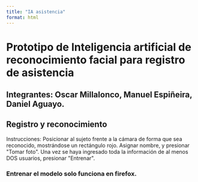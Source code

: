 ```yaml
---
title: "IA asistencia"
format: html
---
```







# Prototipo de Inteligencia artificial de reconocimiento facial para registro de asistencia
## Integrantes: Oscar Millalonco, Manuel Espiñeira, Daniel Aguayo.
## Registro y reconocimiento
Instrucciones: Posicionar al sujeto frente a la cámara de forma que sea reconocido, mostrándose un rectángulo rojo. Asignar nombre, y presionar "Tomar foto".
Una vez se haya ingresado toda la información de al menos DOS usuarios, presionar "Entrenar". 

### Entrenar el modelo solo funciona en firefox.

<div id="p5-sketch">
  <div id="canvas-container"></div>
</div>




<script src="https://cdnjs.cloudflare.com/ajax/libs/p5.js/0.9.0/p5.js"></script>
  <script src="https://cdnjs.cloudflare.com/ajax/libs/p5.js/0.9.0/addons/p5.dom.min.js"></script>
  <script src="https://cdnjs.cloudflare.com/ajax/libs/p5.js/0.9.0/addons/p5.sound.min.js"></script>
<script src="https://unpkg.com/ml5@1/dist/ml5.min.js"></script>

<script src="./inputs.js"></script>
<script src="./classifier.js"></script>
<script src="./facedetector.js"></script>
<script src="./sketch.js"></script>






